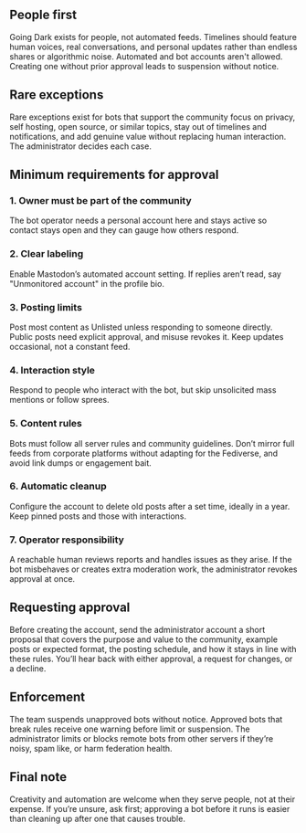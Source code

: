 ## People first

Going Dark exists for people, not automated feeds. Timelines should feature human voices, real conversations, and personal updates rather than endless shares or algorithmic noise. Automated and bot accounts aren't allowed. Creating one without prior approval leads to suspension without notice.

## Rare exceptions

Rare exceptions exist for bots that support the community focus on privacy, self hosting, open source, or similar topics, stay out of timelines and notifications, and add genuine value without replacing human interaction. The administrator decides each case.

## Minimum requirements for approval

### 1. Owner must be part of the community
The bot operator needs a personal account here and stays active so contact stays open and they can gauge how others respond.

### 2. Clear labeling
Enable Mastodon’s automated account setting. If replies aren’t read, say "Unmonitored account" in the profile bio.

### 3. Posting limits
Post most content as Unlisted unless responding to someone directly. Public posts need explicit approval, and misuse revokes it. Keep updates occasional, not a constant feed.

### 4. Interaction style
Respond to people who interact with the bot, but skip unsolicited mass mentions or follow sprees.

### 5. Content rules
Bots must follow all server rules and community guidelines. Don’t mirror full feeds from corporate platforms without adapting for the Fediverse, and avoid link dumps or engagement bait.

### 6. Automatic cleanup
Configure the account to delete old posts after a set time, ideally in a year. Keep pinned posts and those with interactions.

### 7. Operator responsibility
A reachable human reviews reports and handles issues as they arise. If the bot misbehaves or creates extra moderation work, the administrator revokes approval at once.

## Requesting approval

Before creating the account, send the administrator account a short proposal that covers the purpose and value to the community, example posts or expected format, the posting schedule, and how it stays in line with these rules. You’ll hear back with either approval, a request for changes, or a decline.

## Enforcement

The team suspends unapproved bots without notice. Approved bots that break rules receive one warning before limit or suspension. The administrator limits or blocks remote bots from other servers if they’re noisy, spam like, or harm federation health.

## Final note

Creativity and automation are welcome when they serve people, not at their expense. If you’re unsure, ask first; approving a bot before it runs is easier than cleaning up after one that causes trouble.
